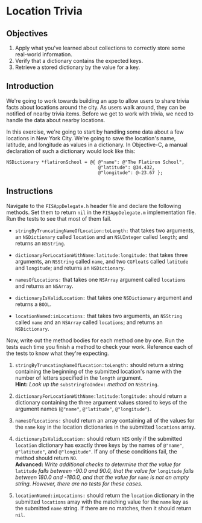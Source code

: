 # Location Trivia

## Objectives

1. Apply what you've learned about collections to correctly store some real-world information.
2. Verify that a dictionary contains the expected keys.
3. Retrieve a stored dictionary by the value for a key.

## Introduction

We're going to work towards building an app to allow users to share trivia facts about locations around the city. As users walk around, they can be notified of nearby trivia items. Before we get to work with trivia, we need to handle the data about nearby locations.

In this exercise, we're going to start by handling some data about a few locations in New York City. We're going to save the location's name, latitude, and longitude as values in a dictionary. In Objective-C, a manual declaration of such a dictionary would look like this:

```objc
NSDictionary *flatironSchool = @{ @"name": @"The Flatiron School",
                                  @"latitude": @34.432,
                                  @"longitude": @-23.67 };
```

## Instructions

Navigate to the `FISAppDelegate.h` header file and declare the following methods. Set them to return `nil` in the `FISAppDelegate.m` implementation file. Run the tests to see that most of them fail.

  * `stringByTruncatingNameOfLocation:toLength:` that takes two arguments, an `NSDictionary` called `location` and an `NSUInteger` called `length`; and returns an `NSString`. 

  * `dictionaryForLocationWithName:latitude:longitude:` that takes three arguments, an `NSString` called `name`, and two `CGFloat`s called `latitude` and `longitude`; and returns an `NSDictionary`.
    
  * `namesOfLocations:` that takes one `NSArray` argument called `locations` and returns an `NSArray`.

  * `dictionaryIsValidLocation:` that takes one `NSDictionary` argument and returns a `BOOL`.

  * `locationNamed:inLocations:` that takes two arguments, an `NSString` called `name` and an `NSArray` called `locations`; and returns an `NSDictionary`.

Now, write out the method bodies for each method one by one. Run the tests each time you finish a method to check your work. Reference each of the tests to know what they're expecting.

1. `stringByTruncatingNameOfLocation:toLength:` should return a string containing the beginning of the submitted location's name with the number of letters specified in the `length` argument.  
  **Hint:** *Look up the* `substringToIndex:` *method on* `NSString`.
2. `dictionaryForLocationWithName:latitude:longitude:` should return a dictionary containing the three argument values stored to keys of the argument names (`@"name"`, `@"latitude"`, `@"longitude"`).
    
3. `namesOfLocations:` should return an array containing all of the values for the `name` key in the location dictionaries in the submitted `locations` array.

4. `dictionaryIsValidLocation:` should return `YES` only if the submitted `location` dictionary has exactly three keys by the names of `@"name"`, `@"latitude"`, and `@"longitude"`. If any of these conditions fail, the method should return `NO`.  
**Advanced:** *Write additional checks to determine that the value for* `latitude` *falls between -90.0 and 90.0, that the value for* `longitude` *falls between 180.0 and -180.0, and that the value for* `name` *is not an empty string. However, there are no tests for these cases.*

5. `locationNamed:inLocations:` should return the `location` dictionary in the submitted `locations` array with the matching value for the `name` key as the submitted `name` string. If there are no matches, then it should return `nil`.
